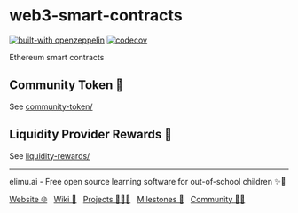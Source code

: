 # web3-smart-contracts

[![built-with openzeppelin](https://img.shields.io/badge/built%20with-OpenZeppelin-3677FF)](https://docs.openzeppelin.com/)
[![codecov](https://codecov.io/gh/elimu-ai/web3-smart-contracts/branch/main/graph/badge.svg?token=98QZ0IIDDL)](https://codecov.io/gh/elimu-ai/web3-smart-contracts)

Ethereum smart contracts

## Community Token 💎

See [community-token/](community-token)

## Liquidity Provider Rewards 💸

See [liquidity-rewards/](liquidity-rewards)

---

elimu.ai - Free open source learning software for out-of-school children ✨🚀

[Website 🌐](https://elimu.ai) &nbsp; [Wiki 📃](https://github.com/elimu-ai/wiki#readme) &nbsp; [Projects 👩🏽‍💻](https://github.com/orgs/elimu-ai/projects?query=is%3Aopen) &nbsp; [Milestones 🎯](https://github.com/elimu-ai/wiki/milestones) &nbsp; [Community 👋🏽](https://github.com/elimu-ai/wiki#open-source-community)
